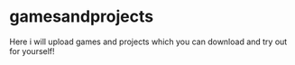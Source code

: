 # gamesandprojects
Here i will upload games and projects which you can download and try out for yourself!

